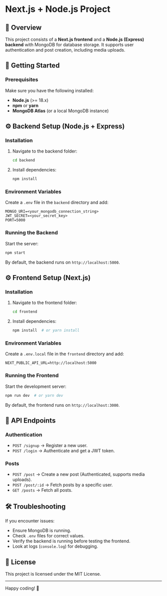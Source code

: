 # Next.js + Node.js Project

## 📌 Overview
This project consists of a **Next.js frontend** and a **Node.js (Express) backend** with MongoDB for database storage. It supports user authentication and post creation, including media uploads.

## 🚀 Getting Started

### Prerequisites
Make sure you have the following installed:
- **Node.js** (>= 18.x)
- **npm** or **yarn**
- **MongoDB Atlas** (or a local MongoDB instance)

## ⚙️ Backend Setup (Node.js + Express)

### Installation
1. Navigate to the backend folder:
   ```sh
   cd backend
   ```
2. Install dependencies:
   ```sh
   npm install
   ```

### Environment Variables
Create a `.env` file in the `backend` directory and add:
```
MONGO_URI=<your_mongodb_connection_string>
JWT_SECRET=<your_secret_key>
PORT=5000
```

### Running the Backend
Start the server:
```sh
npm start
```
By default, the backend runs on `http://localhost:5000`.

## ⚙️ Frontend Setup (Next.js)

### Installation
1. Navigate to the frontend folder:
   ```sh
   cd frontend
   ```
2. Install dependencies:
   ```sh
   npm install  # or yarn install
   ```

### Environment Variables
Create a `.env.local` file in the `frontend` directory and add:
```
NEXT_PUBLIC_API_URL=http://localhost:5000
```

### Running the Frontend
Start the development server:
```sh
npm run dev  # or yarn dev
```
By default, the frontend runs on `http://localhost:3000`.

## 📡 API Endpoints

### Authentication
- `POST /signup` → Register a new user.
- `POST /login` → Authenticate and get a JWT token.

### Posts
- `POST /post` → Create a new post (Authenticated, supports media uploads).
- `POST /post/:id` → Fetch posts by a specific user.
- `GET /posts` → Fetch all posts.

## 🛠 Troubleshooting
If you encounter issues:
- Ensure MongoDB is running.
- Check `.env` files for correct values.
- Verify the backend is running before testing the frontend.
- Look at logs (`console.log`) for debugging.

## 📜 License
This project is licensed under the MIT License.

---
Happy coding! 🚀

